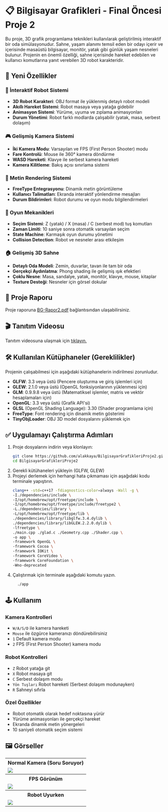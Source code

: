 # 📋 Bilgisayar Grafikleri - Final Öncesi Proje 2

Bu proje, 3D grafik programlama teknikleri kullanılarak geliştirilmiş interaktif bir oda simülasyonudur. Sahne, yaşam alanımı temsil eden bir odayı içerir ve içerisinde masaüstü bilgisayar, monitör, yatak gibi günlük yaşam nesneleri bulunur. Projenin en önemli özelliği, sahne içerisinde hareket edebilen ve kullanıcı komutlarına yanıt verebilen 3D robot karakteridir.

## 🚀 Yeni Özellikler

### 🤖 İnteraktif Robot Sistemi

- **3D Robot Karakteri**: OBJ format ile yüklenmiş detaylı robot modeli
- **Akıllı Hareket Sistemi**: Robot masaya veya yatağa gidebilir
- **Animasyon Sistemi**: Yürüme, uyuma ve zıplama animasyonları
- **Durum Yönetimi**: Robot farklı modlarda çalışabilir (yatak, masa, serbest dolaşım)

### 🎮 Gelişmiş Kamera Sistemi

- **İki Kamera Modu**: Varsayılan ve FPS (First Person Shooter) modu
- **Fare Kontrolü**: Mouse ile 360° kamera döndürme
- **WASD Hareketi**: Klavye ile serbest kamera hareketi
- **Kamera Kilitleme**: Bakış açısı sınırlama sistemi

### 💬 Metin Rendering Sistemi

- **FreeType Entegrasyonu**: Dinamik metin görüntüleme
- **Kullanıcı Talimatları**: Ekranda interaktif yönlendirme mesajları
- **Durum Bildirimleri**: Robot durumu ve oyun modu bilgilendirmeleri

### 🎯 Oyun Mekanikleri

- **Seçim Sistemi**: Z (yatak) / X (masa) / C (serbest mod) tuş komutları
- **Zaman Limiti**: 10 saniye sonra otomatik varsayılan seçim
- **State Machine**: Karmaşık oyun durumu yönetimi
- **Collision Detection**: Robot ve nesneler arası etkileşim

### 🏠 Gelişmiş 3D Sahne

- **Detaylı Oda Modeli**: Zemin, duvarlar, tavan ile tam bir oda
- **Gerçekçi Aydınlatma**: Phong shading ile gelişmiş ışık efektleri
- **Çoklu Nesne**: Masa, sandalye, yatak, monitör, klavye, mouse, kitaplar
- **Texture Desteği**: Nesneler için görsel dokular

## 📑 Proje Raporu
Proje raporuna [BG-Rapor2.pdf](./BG-Rapor2.pdf) bağlantısından ulaşabilirsiniz.

## 🎬 Tanıtım Videosu

Tanıtım videosuna ulaşmak için [tıklayın.](https://www.youtube.com/watch?v=c0w63Tqd49k)

## 🛠 Kullanılan Kütüphaneler (Gereklilikler)

Projenin çalışabilmesi için aşağıdaki kütüphanelerin indirilmesi zorunludur.

- **GLFW**: 3.3 veya üstü (Pencere oluşturma ve giriş işlemleri için)
- **GLEW**: 2.1.0 veya üstü (OpenGL fonksiyonlarının yüklenmesi için)
- **GLM**: 0.9.9.8 veya üstü (Matematiksel işlemler, matris ve vektör hesaplamaları için)
- **OpenGL**: 3.3 veya üstü (Grafik API'si)
- **GLSL** (OpenGL Shading Language): 3.30 (Shader programlama için)
- **FreeType**: Font rendering için dinamik metin gösterimi
- **TinyObjLoader**: OBJ 3D model dosyalarını yüklemek için

## ✅ Uygulamayı Çalıştırma Adımları

1. Proje dosyalarını indirin veya klonlayın:
   ```bash
   git clone https://github.com/alakkaya/BilgisayarGrafikleriProje2.git
   cd BilgisayarGrafikleriProje2
   ```
2. Gerekli kütühaneleri yükleyin (GLFW, GLEW)
3. Projeyi derlemek için herhangi hata çıkmaması için aşağıdaki kodu terminale yapıştırın.
   ```bash
   clang++ -std=c++17 -fdiagnostics-color=always -Wall -g \
   -I./dependencies/include \
   -I/opt/homebrew/opt/freetype/include \
   -I/opt/homebrew/opt/freetype/include/freetype2 \
   -L./dependencies/library \
   -L/opt/homebrew/opt/freetype/lib \
   ./dependencies/library/libglfw.3.4.dylib \
   ./dependencies/library/libGLEW.2.2.0.dylib \
   -lfreetype \
   ./main.cpp ./glad.c ./Geometry.cpp ./Shader.cpp \
   -o app \
   -framework OpenGL \
   -framework Cocoa \
   -framework IOKit \
   -framework CoreVideo \
   -framework CoreFoundation \
   -Wno-deprecated
   ```
4. Çalıştırmak için terminale aşağıdaki komutu yazın.
   ```bash
     ./app
   ```

## 🕹️ Kullanım

### Kamera Kontrolleri

- `W/A/S/D` ile kamera hareketi
- `Mouse` ile özgürce kameranızı döndürebilirsiniz
- `1` Default kamera modu
- `2` FPS (First Person Shooter) kamera modu

### Robot Kontrolleri

- `Z` Robot yatağa git
- `X` Robot masaya git
- `C` Serbest dolaşım modu
- `Yön Tuşları` Robot hareketi (Serbest dolaşım modunayken)
- `R` Sahneyi sıfırla

### Özel Özellikler

- Robot otomatik olarak hedef noktasına yürür
- Yürüme animasyonları ile gerçekçi hareket
- Ekranda dinamik metin yönergeleri
- 10 saniyeli otomatik seçim sistemi

## 🖼️ Görseller

<table>
        <tr>
            <th>Normal Kamera (Soru Soruyor)</th>
        </tr>
        <tr>
            <td><img src="https://github.com/user-attachments/assets/9b8048e6-7a8b-4f4f-bc89-2f31ebd1efa6" ></td>
        </tr>
        <tr>
            <th>FPS Görünüm</th>
        </tr>
        <tr>
            <td><img  src="https://github.com/user-attachments/assets/c9804f94-bf31-4277-9678-7bb1378d33cc"></td>
        </tr>
        <tr>
            <th>Robot Uyurken</th>
        </tr>
        <tr>
            <td><img src="https://github.com/user-attachments/assets/5de56ae5-1d91-4b56-beb7-76372ce78918" ></td>
        </tr>
    </table>

